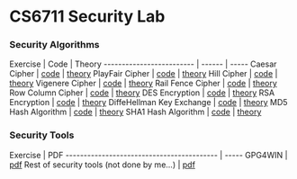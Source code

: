 # CS6711 Security Lab

<h3> Security Algorithms </h3>
Exercise                  | Code                                        | Theory
------------------------- | ------                                      | -----
Caesar Cipher             | <a href="Ex01a_CaesarCipher.java">code</a>  | <a href="https://learncryptography.com/classical-encryption/caesar-cipher">theory</a>
PlayFair Cipher           | <a href="Ex01b_PlayFair.java">code</a>      | <a href="https://en.wikipedia.org/wiki/Playfair_cipher">theory</a>
Hill Cipher               | <a href="Ex02a_HillCipher.java">code</a>    | <a href="https://en.wikipedia.org/wiki/Hill_cipher">theory</a>
Vigenere Cipher           | <a href="Ex02b_Vigenere.java">code</a>      | <a href="https://en.wikipedia.org/wiki/Vigen%C3%A8re_cipher">theory</a>
Rail Fence Cipher         | <a href="Ex03a_RailFence.java">code</a>     | <a href="https://en.wikipedia.org/wiki/Rail_fence_cipher">theory</a>
Row Column Cipher         | <a href="Ex03b_RowColumn.java">code</a>     | <a href="https://en.wikipedia.org/wiki/Transposition_cipher#Columnar_transposition">theory</a>
DES Encryption            | <a href="Ex04_DESAlt.java">code</a>         | <a href="http://page.math.tu-berlin.de/~kant/teaching/hess/krypto-ws2006/des.htm">theory</a>
RSA Encryption            | <a href="Ex05_RSA.java">code</a>            | <a href="https://en.wikipedia.org/wiki/RSA_(cryptosystem)">theory</a>
DiffeHellman Key Exchange | <a href="Ex06_DiffeHellman.java">code</a>   | <a href="https://en.wikipedia.org/wiki/Diffie%E2%80%93Hellman_key_exchange">theory</a>
MD5 Hash Algorithm        | <a href="Ex07_MD5.java">code</a>            | <a href="http://www.fastsum.com/rfc1321.php">theory</a>
SHA1 Hash Algorithm       | <a href="Ex08_SHA1.java">code</a>           | <a href="https://tools.ietf.org/html/rfc3174">theory</a>

<h3>Security Tools</h3>
Exercise                                   | PDF
------------------------------------------ | -----
GPG4WIN                                    | <a href="Printouts/Ex09_GPG4WIN/">pdf</a>
Rest of security tools (not done by me...) | <a href="Printouts/Ex10-13/">pdf</a>
